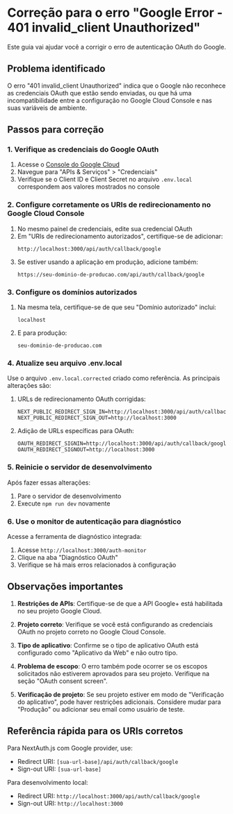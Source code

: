 # Correção para o erro "Google Error - 401 invalid_client Unauthorized"

Este guia vai ajudar você a corrigir o erro de autenticação OAuth do Google.

## Problema identificado

O erro "401 invalid_client Unauthorized" indica que o Google não reconhece as credenciais OAuth que estão sendo enviadas, ou que há uma incompatibilidade entre a configuração no Google Cloud Console e nas suas variáveis de ambiente.

## Passos para correção

### 1. Verifique as credenciais do Google OAuth

1. Acesse o [Console do Google Cloud](https://console.cloud.google.com/)
2. Navegue para "APIs & Serviços" > "Credenciais"
3. Verifique se o Client ID e Client Secret no arquivo `.env.local` correspondem aos valores mostrados no console

### 2. Configure corretamente os URIs de redirecionamento no Google Cloud Console

1. No mesmo painel de credenciais, edite sua credencial OAuth
2. Em "URIs de redirecionamento autorizados", certifique-se de adicionar:
   ```
   http://localhost:3000/api/auth/callback/google
   ```
3. Se estiver usando a aplicação em produção, adicione também:
   ```
   https://seu-dominio-de-producao.com/api/auth/callback/google
   ```

### 3. Configure os domínios autorizados

1. Na mesma tela, certifique-se de que seu "Domínio autorizado" inclui:
   ```
   localhost
   ```
2. E para produção:
   ```
   seu-dominio-de-producao.com
   ```

### 4. Atualize seu arquivo .env.local

Use o arquivo `.env.local.corrected` criado como referência. As principais alterações são:

1. URLs de redirecionamento OAuth corrigidas:
   ```
   NEXT_PUBLIC_REDIRECT_SIGN_IN=http://localhost:3000/api/auth/callback/google
   NEXT_PUBLIC_REDIRECT_SIGN_OUT=http://localhost:3000
   ```

2. Adição de URLs específicas para OAuth:
   ```
   OAUTH_REDIRECT_SIGNIN=http://localhost:3000/api/auth/callback/google
   OAUTH_REDIRECT_SIGNOUT=http://localhost:3000
   ```

### 5. Reinicie o servidor de desenvolvimento

Após fazer essas alterações:
1. Pare o servidor de desenvolvimento
2. Execute `npm run dev` novamente

### 6. Use o monitor de autenticação para diagnóstico

Acesse a ferramenta de diagnóstico integrada:
1. Acesse `http://localhost:3000/auth-monitor`
2. Clique na aba "Diagnóstico OAuth" 
3. Verifique se há mais erros relacionados à configuração

## Observações importantes

1. **Restrições de APIs**: Certifique-se de que a API Google+ está habilitada no seu projeto Google Cloud.

2. **Projeto correto**: Verifique se você está configurando as credenciais OAuth no projeto correto no Google Cloud Console.

3. **Tipo de aplicativo**: Confirme se o tipo de aplicativo OAuth está configurado como "Aplicativo da Web" e não outro tipo.

4. **Problema de escopo**: O erro também pode ocorrer se os escopos solicitados não estiverem aprovados para seu projeto. Verifique na seção "OAuth consent screen".

5. **Verificação de projeto**: Se seu projeto estiver em modo de "Verificação do aplicativo", pode haver restrições adicionais. Considere mudar para "Produção" ou adicionar seu email como usuário de teste.

## Referência rápida para os URIs corretos

Para NextAuth.js com Google provider, use:
- Redirect URI: `[sua-url-base]/api/auth/callback/google`
- Sign-out URI: `[sua-url-base]`

Para desenvolvimento local:
- Redirect URI: `http://localhost:3000/api/auth/callback/google`
- Sign-out URI: `http://localhost:3000`
